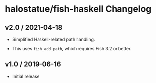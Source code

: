 # halostatue/fish-haskell Changelog

## v2.0 / 2021-04-18

- Simplified Haskell-related path handling.

- This uses `fish_add_path`, which requires Fish 3.2 or better.

## v1.0 / 2019-06-16

- Initial release
